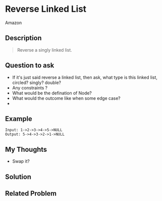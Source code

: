 # Reverse Linked List
Amazon
## Description
> Reverse a singly linked list.
## Question to ask
* If it's just said reverse a linked list, then ask, what type is this linked list, circled? singly? double?
* Any constraints ?
* What would be the defination of Node?
* What would the outcome like when some edge case?
*
## Example
```
Input: 1->2->3->4->5->NULL
Output: 5->4->3->2->1->NULL
```

## My Thoughts
* Swap it?

## Solution

## Related Problem
